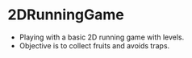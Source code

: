# 2DRunningGame
- Playing with a basic 2D running game with levels.
- Objective is to collect fruits and avoids traps.
